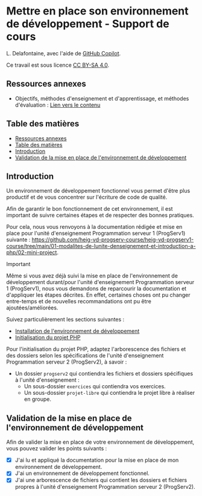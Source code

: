 # Mettre en place son environnement de développement - Support de cours

L. Delafontaine, avec l'aide de
[GitHub Copilot](https://github.com/features/copilot).

Ce travail est sous licence [CC BY-SA 4.0][licence].

## Ressources annexes

- Objectifs, méthodes d'enseignement et d'apprentissage, et méthodes
  d'évaluation : [Lien vers le contenu](..)

## Table des matières

- [Ressources annexes](#ressources-annexes)
- [Table des matières](#table-des-matières)
- [Introduction](#introduction)
- [Validation de la mise en place de l'environnement de développement](#validation-de-la-mise-en-place-de-lenvironnement-de-développement)

## Introduction

Un environnement de développement fonctionnel vous permet d'être plus productif
et de vous concentrer sur l'écriture de code de qualité.

Afin de garantir le bon fonctionnement de cet environnement, il est important de
suivre certaines étapes et de respecter des bonnes pratiques.

Pour cela, nous vous renvoyons à la documentation rédigée et mise en place pour
l'unité d'enseignement Programmation serveur 1 (ProgServ1) suivante :
<https://github.com/heig-vd-progserv-course/heig-vd-progserv1-course/tree/main/01-modalites-de-lunite-denseignement-et-introduction-a-php/02-mini-project>.

> [!IMPORTANT]
>
> Même si vous avez déjà suivi la mise en place de l'environnement de
> développement durant/pour l'unité d'enseignement Programmation serveur 1
> (ProgServ1), nous vous demandons de reparcourir la documentation et
> d'appliquer les étapes décrites. En effet, certaines choses ont pu changer
> entre-temps et de nouvelles recommandations ont pu être ajoutées/améliorées.

Suivez particulièrement les sections suivantes :

- [Installation de l'environnement de développement](https://github.com/heig-vd-progserv-course/heig-vd-progserv1-course/tree/main/01-modalites-de-lunite-denseignement-et-introduction-a-php/02-mini-project#installation-de-lenvironnement-de-d%C3%A9veloppement)
- [Initialisation du projet PHP](https://github.com/heig-vd-progserv-course/heig-vd-progserv1-course/tree/main/01-modalites-de-lunite-denseignement-et-introduction-a-php/02-mini-project#initialisation-du-projet-php)

Pour l'initialisation du projet PHP, adaptez l'arborescence des fichiers et des
dossiers selon les spécifications de l'unité d'enseignement Programmation
serveur 2 (ProgServ2), à savoir :

- Un dossier `progserv2` qui contiendra les fichiers et dossiers spécifiques à
  l'unité d'enseignement :
  - Un sous-dossier `exercices` qui contiendra vos exercices.
  - Un sous-dossier `projet-libre` qui contiendra le projet libre à réaliser en
    groupe.

## Validation de la mise en place de l'environnement de développement

Afin de valider la mise en place de votre environnement de développement, vous
pouvez valider les points suivants :

- [x] J'ai lu et appliqué la documentation pour la mise en place de mon
      environnement de développement.
- [x] J'ai un environnement de développement fonctionnel.
- [x] J'ai une arborescence de fichiers qui contient les dossiers et fichiers
      propres à l'unité d'enseignement Programmation serveur 2 (ProgServ2).

[licence]:
	https://github.com/heig-vd-progserv-course/heig-vd-progserv2-course/blob/main/LICENSE.md

